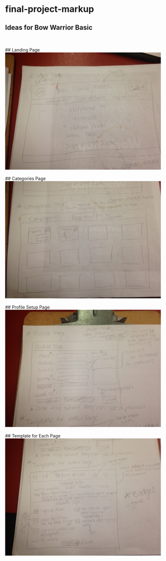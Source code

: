 # final-project-markup


## Ideas for Bow Warrior Basic
<br>
<br> 
## Landing Page
<img class="ui medium centered image" src="bb1.JPG">
<br>
<br>
## Categories Page
<img class="ui medium centered image" src="bb2.JPG">
<br>
<br>
## Profile Setup Page
<img class="ui medium centered image" src="bb3.JPG">
<br>
<br>
## Template for Each Page
<img class="ui medium centered image" src="bb4.JPG">

